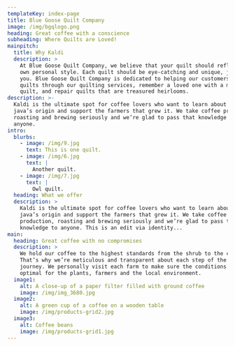 ```yaml
---
templateKey: index-page
title: Blue Goose Quilt Company
image: /img/bgqlogo.png
heading: Great coffee with a conscience
subheading: Where Quilts are Loved!
mainpitch:
  title: Why Kaldi
  description: >
    At Blue Goose Quilt Company, we believe that your quilt should reflect your
    own personal style. Each quilt should be eye-catching and unique, just like
    you. Blue Goose Quilt Company is dedicated to helping our customers complete
    quilts through our quilting services, remember a loved one with a memory
    quilt, and repair quilts that are treasured heirlooms.
description: >-
  Kaldi is the ultimate spot for coffee lovers who want to learn about their
  java’s origin and support the farmers that grew it. We take coffee production,
  roasting and brewing seriously and we’re glad to pass that knowledge to
  anyone.
intro:
  blurbs:
    - image: /img/9.jpg
      text: This is one quilt.
    - image: /img/6.jpg
      text: |
        Another quilt.
    - image: /img/7.jpg
      text: |
        Owl quilt.
  heading: What we offer
  description: >
    Kaldi is the ultimate spot for coffee lovers who want to learn about their
    java’s origin and support the farmers that grew it. We take coffee
    production, roasting and brewing seriously and we’re glad to pass that
    knowledge to anyone. This is an edit via identity...
main:
  heading: Great coffee with no compromises
  description: >
    We hold our coffee to the highest standards from the shrub to the cup.
    That’s why we’re meticulous and transparent about each step of the coffee’s
    journey. We personally visit each farm to make sure the conditions are
    optimal for the plants, farmers and the local environment.
  image1:
    alt: A close-up of a paper filter filled with ground coffee
    image: /img/img_3680.jpg
  image2:
    alt: A green cup of a coffee on a wooden table
    image: /img/products-grid2.jpg
  image3:
    alt: Coffee beans
    image: /img/products-grid1.jpg
---
```


